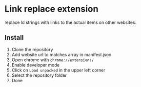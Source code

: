
# Link replace extension

replace Id strings with links to the actual items on other websites.

## Install

1. Clone the repository
2. Add website url to matches array in manifest.json
3. Open chrome with `chrome://extensions/`
4. Enable developer mode
5. Click on `Load unpacked` in the upper left corner
6. Select the repository folder
7. Done
